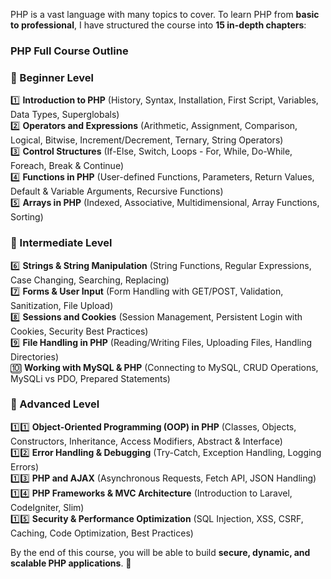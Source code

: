 PHP is a vast language with many topics to cover. To learn PHP from **basic to professional**, I have structured the course into **15 in-depth chapters**:

### **PHP Full Course Outline**  

### **🔹 Beginner Level**
1️⃣ **Introduction to PHP** (History, Syntax, Installation, First Script, Variables, Data Types, Superglobals)  
2️⃣ **Operators and Expressions** (Arithmetic, Assignment, Comparison, Logical, Bitwise, Increment/Decrement, Ternary, String Operators)  
3️⃣ **Control Structures** (If-Else, Switch, Loops - For, While, Do-While, Foreach, Break & Continue)  
4️⃣ **Functions in PHP** (User-defined Functions, Parameters, Return Values, Default & Variable Arguments, Recursive Functions)  
5️⃣ **Arrays in PHP** (Indexed, Associative, Multidimensional, Array Functions, Sorting)  

### **🔹 Intermediate Level**  
6️⃣ **Strings & String Manipulation** (String Functions, Regular Expressions, Case Changing, Searching, Replacing)  
7️⃣ **Forms & User Input** (Form Handling with GET/POST, Validation, Sanitization, File Upload)  
8️⃣ **Sessions and Cookies** (Session Management, Persistent Login with Cookies, Security Best Practices)  
9️⃣ **File Handling in PHP** (Reading/Writing Files, Uploading Files, Handling Directories)  
🔟 **Working with MySQL & PHP** (Connecting to MySQL, CRUD Operations, MySQLi vs PDO, Prepared Statements)  

### **🔹 Advanced Level**  
1️⃣1️⃣ **Object-Oriented Programming (OOP) in PHP** (Classes, Objects, Constructors, Inheritance, Access Modifiers, Abstract & Interface)  
1️⃣2️⃣ **Error Handling & Debugging** (Try-Catch, Exception Handling, Logging Errors)  
1️⃣3️⃣ **PHP and AJAX** (Asynchronous Requests, Fetch API, JSON Handling)  
1️⃣4️⃣ **PHP Frameworks & MVC Architecture** (Introduction to Laravel, CodeIgniter, Slim)  
1️⃣5️⃣ **Security & Performance Optimization** (SQL Injection, XSS, CSRF, Caching, Code Optimization, Best Practices)  

By the end of this course, you will be able to build **secure, dynamic, and scalable PHP applications**. 🚀  